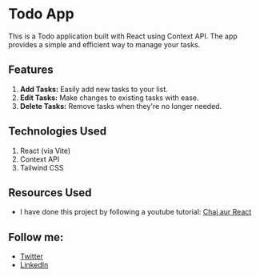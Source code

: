 # Todo App

This is a Todo application built with React using Context API. The app provides a simple and efficient way to manage your tasks.

## Features

1. **Add Tasks:** Easily add new tasks to your list.
2. **Edit Tasks:** Make changes to existing tasks with ease.
3. **Delete Tasks:** Remove tasks when they're no longer needed.

## Technologies Used

1. React (via Vite)
2. Context API
3. Tailwind CSS

## Resources Used

- I have done this project by following a youtube tutorial: [Chai aur React ]([https://www.youtube.com/watch?v=your-tutorial-link](https://www.youtube.com/watch?v=6KQeopPE36I))

## Follow me:
- [Twitter](https://twitter.com/yourusername)
- [LinkedIn](https://www.linkedin.com/in/vinay-rajaikar-828274305/)


